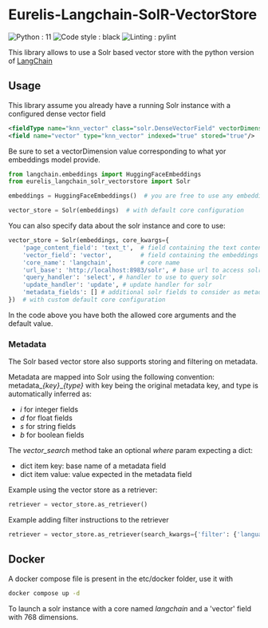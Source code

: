 # Eurelis-Langchain-SolR-VectorStore

![Python : 11](https://img.shields.io/badge/Python-=3.11-green)
![Code style : black](https://img.shields.io/badge/Code_style-black-black)
![Linting : pylint](https://img.shields.io/badge/Linting-pylint-yellowgreen)

This library allows to use a Solr based vector store with the python version of [LangChain](https://www.langchain.com)

## Usage

This library assume you already have a running Solr instance with a configured dense vector field

```xml
<fieldType name="knn_vector" class="solr.DenseVectorField" vectorDimension="768" similarityFunction="euclidean"/>
<field name="vector" type="knn_vector" indexed="true" stored="true"/>
```

Be sure to set a vectorDimension value corresponding to what yor embeddings model provide.

```python
from langchain.embeddings import HuggingFaceEmbeddings
from eurelis_langchain_solr_vectorstore import Solr

embeddings = HuggingFaceEmbeddings()  # you are free to use any embeddings method allowed by langchain

vector_store = Solr(embeddings)  # with default core configuration
```

You can also specify data about the solr instance and core to use:

```python
vector_store = Solr(embeddings, core_kwargs={
    'page_content_field': 'text_t',  # field containing the text content
    'vector_field': 'vector',        # field containing the embeddings of the text content
    'core_name': 'langchain',        # core name
    'url_base': 'http://localhost:8983/solr', # base url to access solr
    'query_handler': 'select', # handler to use to query solr
    'update_handler': 'update', # update handler for solr
    'metadata_fields': [] # additional solr fields to consider as metadata, ie ['id']
})  # with custom default core configuration
```

In the code above you have both the allowed core arguments and the default value.

### Metadata

The Solr based vector store also supports storing and filtering on metadata.

Metadata are mapped into Solr using the following convention: metadata_*{key}*_*{type}* with 
key being the original metadata key, and type is automatically inferred as:

- *i* for integer fields
- *d* for float fields
- *s* for string fields
- *b* for boolean fields

The *vector_search* method take an optional *where* param expecting a dict:

- dict item key: base name of a metadata field
- dict item value: value expected in the metadata field

Example using the vector store as a retriever:

```python
retriever = vector_store.as_retriever()
```

Example adding filter instructions to the retriever
```python
retriever = vector_store.as_retriever(search_kwargs={'filter': {'language': 'en', 'year': 2000}})
```

## Docker

A docker compose file is present in the etc/docker folder, use it with

```bash
docker compose up -d
```

To launch a solr instance with a core named *langchain* and a 'vector' field with 768 dimensions.
